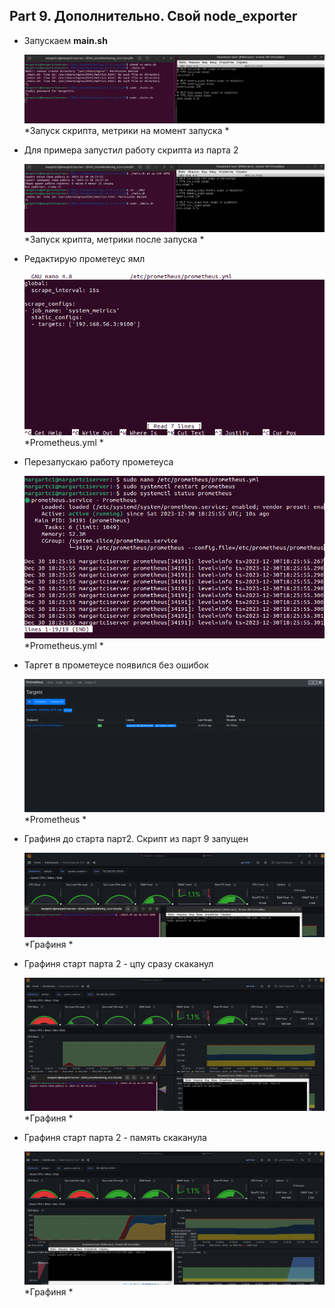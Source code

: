 
## Part 9. Дополнительно. Свой node_exporter
* Запускаем  **main.sh**

   ![Версия установленной Ubuntu - 20.04.6 LTS](screenshot/9.1.png)<br>*Запуск скрипта, метрики на момент запуска *<br>

* Для примера запустил работу скрипта из парта 2

   ![Версия установленной Ubuntu - 20.04.6 LTS](screenshot/9.2.png)<br>*Запуск крипта, метрики после запуска *<br>

* Редактирую прометеус ямл

   ![Версия установленной Ubuntu - 20.04.6 LTS](screenshot/9.3.png)<br>*Prometheus.yml *<br>

* Перезапускаю работу прометеуса

   ![Версия установленной Ubuntu - 20.04.6 LTS](screenshot/9.4.png)<br>*Prometheus.yml *<br>

* Таргет в прометеусе появился без ошибок

   ![Версия установленной Ubuntu - 20.04.6 LTS](screenshot/9.8.png)<br>*Prometheus *<br>

* Графиня до старта парт2. Скрипт из парт 9 запущен

   ![Версия установленной Ubuntu - 20.04.6 LTS](screenshot/9.5.png)<br>*Графиня *<br>

* Графиня старт парта 2 - цпу сразу скаканул

   ![Версия установленной Ubuntu - 20.04.6 LTS](screenshot/9.6.png)<br>*Графиня *<br>

* Графиня старт парта 2 - память скаканула

   ![Версия установленной Ubuntu - 20.04.6 LTS](screenshot/9.7.png)<br>*Графиня *<br>